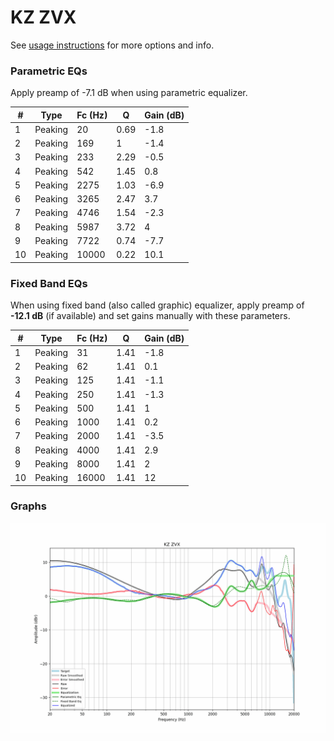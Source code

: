 # KZ ZVX
See [usage instructions](https://github.com/jaakkopasanen/AutoEq#usage) for more options and info.

### Parametric EQs
Apply preamp of -7.1 dB when using parametric equalizer.

|   # | Type    |   Fc (Hz) |    Q |   Gain (dB) |
|-----|---------|-----------|------|-------------|
|   1 | Peaking |        20 | 0.69 |        -1.8 |
|   2 | Peaking |       169 | 1    |        -1.4 |
|   3 | Peaking |       233 | 2.29 |        -0.5 |
|   4 | Peaking |       542 | 1.45 |         0.8 |
|   5 | Peaking |      2275 | 1.03 |        -6.9 |
|   6 | Peaking |      3265 | 2.47 |         3.7 |
|   7 | Peaking |      4746 | 1.54 |        -2.3 |
|   8 | Peaking |      5987 | 3.72 |         4   |
|   9 | Peaking |      7722 | 0.74 |        -7.7 |
|  10 | Peaking |     10000 | 0.22 |        10.1 |

### Fixed Band EQs
When using fixed band (also called graphic) equalizer, apply preamp of **-12.1 dB** (if available) and set gains manually with these parameters.

|   # | Type    |   Fc (Hz) |    Q |   Gain (dB) |
|-----|---------|-----------|------|-------------|
|   1 | Peaking |        31 | 1.41 |        -1.8 |
|   2 | Peaking |        62 | 1.41 |         0.1 |
|   3 | Peaking |       125 | 1.41 |        -1.1 |
|   4 | Peaking |       250 | 1.41 |        -1.3 |
|   5 | Peaking |       500 | 1.41 |         1   |
|   6 | Peaking |      1000 | 1.41 |         0.2 |
|   7 | Peaking |      2000 | 1.41 |        -3.5 |
|   8 | Peaking |      4000 | 1.41 |         2.9 |
|   9 | Peaking |      8000 | 1.41 |         2   |
|  10 | Peaking |     16000 | 1.41 |        12   |

### Graphs
![](./KZ%20ZVX.png)
